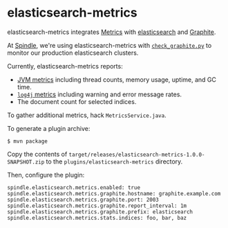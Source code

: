elasticsearch-metrics
=======================

elasticsearch-metrics integrates [Metrics](http://metrics.codahale.com/) with [elasticsearch](http://www.elasticsearch.org/) and [Graphite](http://graphite.wikidot.com).

At [Spindle](https://spindle.com/), we're using elasticsearch-metrics with [`check_graphite.py`](https://github.com/spindlelabs/nagios-plugins) to monitor our production elasticsearch clusters.

Currently, elasticsearch-metrics reports:

 * [JVM metrics](http://metrics.codahale.com/maven/metrics-core/apidocs/com/yammer/metrics/core/VirtualMachineMetrics.html) including thread counts, memory usage, uptime, and GC time.
 * [`log4j` metrics](http://metrics.codahale.com/manual/log4j/) including warning and error message rates.
 * The document count for selected indices.

To gather additional metrics, hack `MetricsService.java`.

To generate a plugin archive:

    $ mvn package

Copy the contents of `target/releases/elasticsearch-metrics-1.0.0-SNAPSHOT.zip` to the `plugins/elasticsearch-metrics` directory.

Then, configure the plugin:

    spindle.elasticsearch.metrics.enabled: true
    spindle.elasticsearch.metrics.graphite.hostname: graphite.example.com
    spindle.elasticsearch.metrics.graphite.port: 2003
    spindle.elasticsearch.metrics.graphite.report_interval: 1m
    spindle.elasticsearch.metrics.graphite.prefix: elasticsearch
    spindle.elasticsearch.metrics.stats.indices: foo, bar, baz

